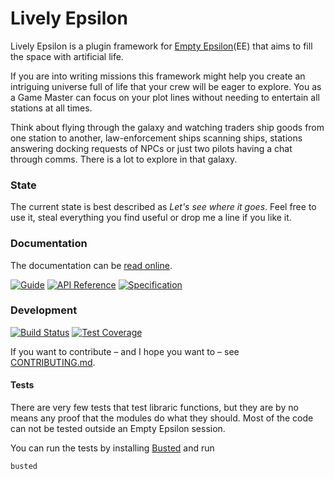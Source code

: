 # Lively Epsilon

Lively Epsilon is a plugin framework for [Empty Epsilon](https://daid.github.io/EmptyEpsilon/)(EE) that aims
to fill the space with artificial life.

If you are into writing missions this framework might help you create an intriguing universe full
of life that your crew will be eager to explore. You as a Game Master can focus on your plot lines
without needing to entertain all stations at all times.

Think about flying through the galaxy and watching traders ship goods from one station to another,
law-enforcement ships scanning ships, stations answering docking requests of NPCs or just two pilots
having a chat through comms. There is a lot to explore in that galaxy.

### State

The current state is best described as _Let's see where it goes_. Feel free to use it, steal everything
you find useful or drop me a line if you like it.

### Documentation

The documentation can be [read online](https://czenker.github.io/lively-epsilon/).

[![Guide](https://img.shields.io/badge/-Guide-green)](https://czenker.github.io/lively-epsilon/guide.html)
[![API Reference](https://img.shields.io/badge/-API_Reference-yellowgreen)](https://czenker.github.io/lively-epsilon/reference.html)
[![Specification](https://img.shields.io/badge/-Specification-grey)](https://czenker.github.io/lively-epsilon/spec.html)


### Development

[![Build Status](https://travis-ci.org/czenker/lively-epsilon.svg?branch=master)](https://travis-ci.org/czenker/lively-epsilon)
[![Test Coverage](https://codecov.io/github/czenker/lively-epsilon/branch/master/graphs/badge.svg)](https://codecov.io/gh/czenker/lively-epsilon)

If you want to contribute – and I hope you want to – see [CONTRIBUTING.md](CONTRIBUTING.md).

#### Tests

There are very few tests that test libraric functions, but they are by no means any proof that the modules
do what they should. Most of the code can not be tested outside an Empty Epsilon session.

You can run the tests by installing [Busted](https://olivinelabs.com/busted/) and run

```bash
busted
```
